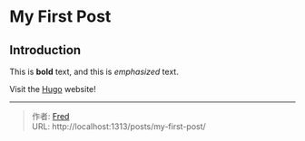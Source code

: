 # My First Post

## Introduction

This is **bold** text, and this is *emphasized* text.

Visit the [Hugo](https://gohugo.io) website!


---

> 作者: [Fred](https://github.com/ipfred)  
> URL: http://localhost:1313/posts/my-first-post/  

